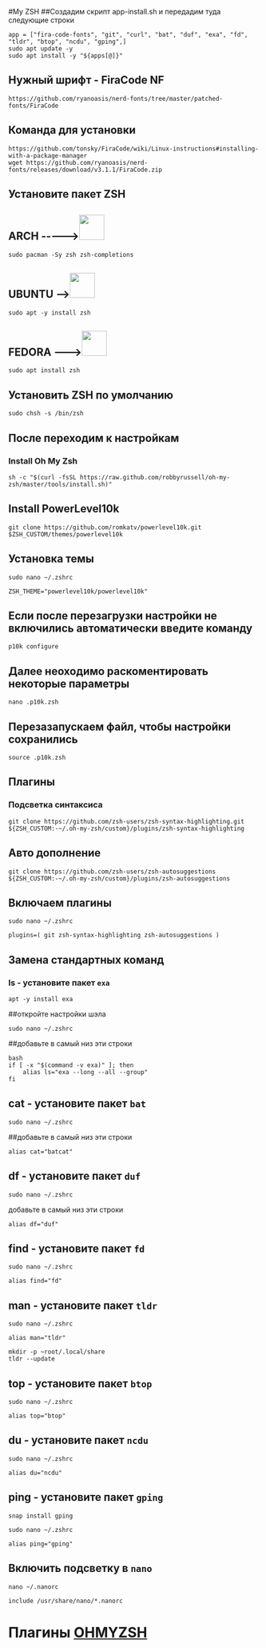 #My ZSH
##Создадим скрипт app-install.sh и передадим туда следующие строки
```console
app = ["fira-code-fonts", "git", "curl", "bat", "duf", "exa", "fd", "tldr", "btop", "ncdu", "gping",]
sudo apt update -y
sudo apt install -y "${apps[@]}"
```

## Нужный шрифт - FiraCode NF
```console
https://github.com/ryanoasis/nerd-fonts/tree/master/patched-fonts/FiraCode
```

## Команда для установки
```console
https://github.com/tonsky/FiraCode/wiki/Linux-instructions#installing-with-a-package-manager
wget https://github.com/ryanoasis/nerd-fonts/releases/download/v3.1.1/FiraCode.zip
````

## Установите пакет ZSH

## ARCH ----->[<img src="https://cdn0.iconfinder.com/data/icons/flat-round-system/512/archlinux-512.png" width="50" height="50" >](https://archlinux.org/download/)
```console
sudo pacman -Sy zsh zsh-completions
````

## UBUNTU -->[<img src="https://brandslogos.com/wp-content/uploads/images/large/ubuntu-logo.png" width="50" height="50" >](https://ubuntu.com/)
```console
sudo apt -y install zsh
```

## FEDORA --->[<img src="https://upload.wikimedia.org/wikipedia/commons/thumb/3/3f/Fedora_logo.svg/1024px-Fedora_logo.svg.png" width="50" height="50" >](https://getfedora.org/)
```console
sudo apt install zsh
```

## Установить ZSH по умолчанию
```console
sudo chsh -s /bin/zsh
```

## После переходим к настройкам
### Install Oh My Zsh
```console
sh -c "$(curl -fsSL https://raw.github.com/robbyrussell/oh-my-zsh/master/tools/install.sh)"
```

## Install PowerLevel10k
```console
git clone https://github.com/romkatv/powerlevel10k.git $ZSH_CUSTOM/themes/powerlevel10k
```

## Установка темы
```console
sudo nano ~/.zshrc
```
```console
ZSH_THEME="powerlevel10k/powerlevel10k"
```

## Если после перезагрузки настройки не включились автоматически введите команду
```console
p10k configure
```

## Далее неоходимо раскоментировать некоторые параметры
```
nano .p10k.zsh
```

## Перезазапускаем файл, чтобы настройки сохранились
```
source .p10k.zsh
```

## Плагины

### Подсветка синтаксиса
```console
git clone https://github.com/zsh-users/zsh-syntax-highlighting.git ${ZSH_CUSTOM:-~/.oh-my-zsh/custom}/plugins/zsh-syntax-highlighting
```

## Авто дополнение
```console
git clone https://github.com/zsh-users/zsh-autosuggestions ${ZSH_CUSTOM:-~/.oh-my-zsh/custom}/plugins/zsh-autosuggestions
```

## Включаем плагины
```console
sudo nano ~/.zshrc
```
```console
plugins=( git zsh-syntax-highlighting zsh-autosuggestions )
```

## Замена стандартных команд

### ls - установите пакет `exa`
```console
apt -y install exa
```

##откройте настройки шэла
```console
sudo nano ~/.zshrc
```

##добавьте в самый низ эти строки
```console
bash
if [ -x "$(command -v exa)" ]; then
    alias ls="exa --long --all --group"
fi
```

## cat - установите пакет `bat`
```console
sudo nano ~/.zshrc
```

##добавьте в самый низ эти строки
```console
alias cat="batcat"
```

## df - установите пакет `duf`
```console
sudo nano ~/.zshrc
```

добавьте в самый низ эти строки
```console
alias df="duf"
```

## find - установите пакет `fd`
```console
sudo nano ~/.zshrc
```
```console
alias find="fd"
```

## man - установите пакет `tldr`
```console
sudo nano ~/.zshrc
```
```console
alias man="tldr"
```
```
mkdir -p ~root/.local/share
tldr --update
```

## top - установите пакет `btop`
```console
sudo nano ~/.zshrc
```
```console
alias top="btop"
```

## du - установите пакет `ncdu`
```console
sudo nano ~/.zshrc
```
```console
alias du="ncdu"
```

## ping - установите пакет `gping`
```console
snap install gping
```
```console
sudo nano ~/.zshrc
```
```console
alias ping="gping"
```

## Включить подсветку в `nano`
```console
nano ~/.nanorc
```
```console
include /usr/share/nano/*.nanorc
```

# Плагины [OHMYZSH](https://github.com/ohmyzsh/ohmyzsh/wiki/Plugins)


